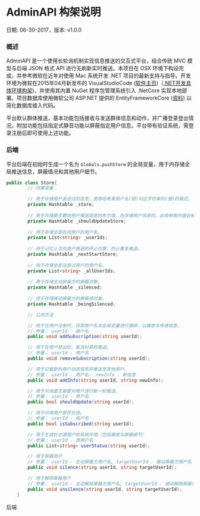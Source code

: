 # AdminAPI 构架说明
日期: 06-30-2017，版本: v1.0.0

### 概述
AdminAPI 是一个使用长轮询机制实现信息推送的交互式平台，结合传统 MVC 模型与后端 JSON 格式 API 进行无刷新实时推送。本项目在 OSX 环境下构设完成，并参考微软在近年对使用 Mac 系统开发 .NET 项目的最新支持与指导。开发环境为微软在2015年04月新发布的 VisualStudioCode ([软件主页](https://code.visualstudio.com/))（[.NET开发具体环境构架](https://code.visualstudio.com/docs/other/dotnet))，并使用其内置 NuGet 程序包管理系统引入 .NetCore 实现本地部署。项目数据库使用微软公司 ASP.NET 提供的 EntityFrameworkCore ([资料](https://docs.microsoft.com/en-us/ef/core/index)) 以简化数据库接入代码。

平台默认群体推送，基本功能包括接收与发送群体信息和动作，并广播登录登出情况。附加功能包括指定式静音功能以屏蔽指定用户信息。平台带有验证系统，需登录注册后即可使用上述功能。

### 后端
平台后端在初始时生成一个名为 `Globals.pushStore` 的全局变量，用于内存储全局推送信息，屏蔽情况和其他用户细节。
```c#
public class Store{
        // 内置变量

        // 用于存储用户发送过的信息。使用哈希表用户名(钥)对应字符串列(值)的格式。
        private Hashtable _store;
        
        // 用于存储是否要向用户推送信息的布尔值。在存储用户信息时，此哈希表内值会被改写为真，并触发长轮询。
        private Hashtable _shouldUpdateStore;
        
        // 用于存储全部在线用户的用户名。
        private List<string> _userIds;
        
        // 用于记忆上次向用户推送的终止位置，防止重复推送。
        private Hashtable _nextStartStore;
        
        // 用于存储全部注册过用户的用户名。
        private List<string> _allUserIds;
        
        // 用于存储主动屏蔽方的屏蔽对象。
        private Hashtable _silenced;
        
        // 用于存储被动屏蔽方的屏蔽源对象。
        private Hashtable _beingSilenced;

        // 公共方法

        // 用于在用户注册时，将其用户名与全局变量进行捆绑，以接收与传递信息。
        // 参量： userId - 用户名
        public void addSubscription(string userId);

        // 用于在用户登出时，取消对其的推送。
        // 参量： userId - 用户名
        public void removeSubscription(string userId);

        // 用于记载新的用户动态信息并推送至其他用户。
        // 参量： userId - 用户名， newInfo - 新信息
        public void addInfo(string userId, string newInfo);

        // 用于问询是否需要对用户进行新一轮推送。
        // 参量： userId - 用户名
        public bool shouldUpdate(string userId);

        // 用于问询用户是否在线。
        // 参量： userId - 用户名
        public bool isSubscribed(string userId);

        // 用于生成针对源用户的系统环境（包括接收与屏蔽细节）
        // 参量： userId - 源用户名
        public List<string> userStatus(string userId);

        // 用于屏蔽用户
        // 参量： userId - 主动屏蔽方用户名, targetUserId - 被动屏蔽方用户名
        public void silence(string userId, string targetUserId);

        // 用于解除屏蔽用户
        // 参量： userId - 主动解除屏蔽方用户名, targetUserId - 被动解除屏蔽方用户名
        public void unsilence(string userId, string targetUserId);
    }
```

后端
